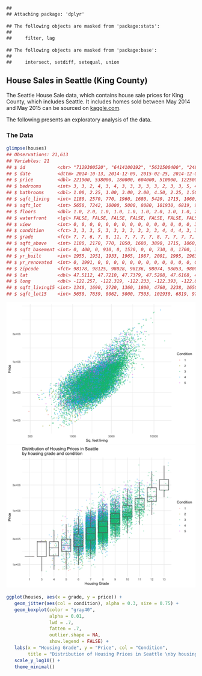 
    ## 
    ## Attaching package: 'dplyr'

    ## The following objects are masked from 'package:stats':
    ## 
    ##     filter, lag

    ## The following objects are masked from 'package:base':
    ## 
    ##     intersect, setdiff, setequal, union

House Sales in Seattle (King County)
------------------------------------

The Seattle House Sale data, which contains house sale prices for King County, which includes Seattle. It includes homes sold between May 2014 and May 2015 can be sourced on [kaggle.com](https://www.kaggle.com/harlfoxem/housesalesprediction).

The following presents an exploratory analysis of the data.

### The Data

``` r
glimpse(houses)
## Observations: 21,613
## Variables: 21
## $ id            <chr> "7129300520", "6414100192", "5631500400", "2487200…
## $ date          <dttm> 2014-10-13, 2014-12-09, 2015-02-25, 2014-12-09, 2…
## $ price         <dbl> 221900, 538000, 180000, 604000, 510000, 1225000, 2…
## $ bedrooms      <int> 3, 3, 2, 4, 3, 4, 3, 3, 3, 3, 3, 2, 3, 3, 5, 4, 3,…
## $ bathrooms     <dbl> 1.00, 2.25, 1.00, 3.00, 2.00, 4.50, 2.25, 1.50, 1.…
## $ sqft_living   <int> 1180, 2570, 770, 1960, 1680, 5420, 1715, 1060, 178…
## $ sqft_lot      <int> 5650, 7242, 10000, 5000, 8080, 101930, 6819, 9711,…
## $ floors        <dbl> 1.0, 2.0, 1.0, 1.0, 1.0, 1.0, 2.0, 1.0, 1.0, 2.0, …
## $ waterfront    <lgl> FALSE, FALSE, FALSE, FALSE, FALSE, FALSE, FALSE, F…
## $ view          <int> 0, 0, 0, 0, 0, 0, 0, 0, 0, 0, 0, 0, 0, 0, 0, 3, 0,…
## $ condition     <fct> 3, 3, 3, 5, 3, 3, 3, 3, 3, 3, 3, 4, 4, 4, 3, 3, 3,…
## $ grade         <fct> 7, 7, 6, 7, 8, 11, 7, 7, 7, 7, 8, 7, 7, 7, 7, 9, 7…
## $ sqft_above    <int> 1180, 2170, 770, 1050, 1680, 3890, 1715, 1060, 105…
## $ sqft_basement <int> 0, 400, 0, 910, 0, 1530, 0, 0, 730, 0, 1700, 300, …
## $ yr_built      <int> 1955, 1951, 1933, 1965, 1987, 2001, 1995, 1963, 19…
## $ yr_renovated  <int> 0, 1991, 0, 0, 0, 0, 0, 0, 0, 0, 0, 0, 0, 0, 0, 0,…
## $ zipcode       <fct> 98178, 98125, 98028, 98136, 98074, 98053, 98003, 9…
## $ lat           <dbl> 47.5112, 47.7210, 47.7379, 47.5208, 47.6168, 47.65…
## $ long          <dbl> -122.257, -122.319, -122.233, -122.393, -122.045, …
## $ sqft_living15 <int> 1340, 1690, 2720, 1360, 1800, 4760, 2238, 1650, 17…
## $ sqft_lot15    <int> 5650, 7639, 8062, 5000, 7503, 101930, 6819, 9711, …
```

<img src="README_figs/README-unnamed-chunk-3-1.png" width="768" />

<img src="README_figs/README-unnamed-chunk-4-1.png" width="768" />

``` r
ggplot(houses, aes(x = grade, y = price)) +
   geom_jitter(aes(col = condition), alpha = 0.3, size = 0.75) +
   geom_boxplot(color = "gray40",
                alpha = 0.01, 
                lwd = .7,
                fatten = .7,
                outlier.shape = NA, 
                show.legend = FALSE) +
   labs(x = "Housing Grade", y = "Price", col = "Condition",
        title = "Distribution of Housing Prices in Seattle \nby housing grade and condition") +
   scale_y_log10() + 
   theme_minimal()
```
